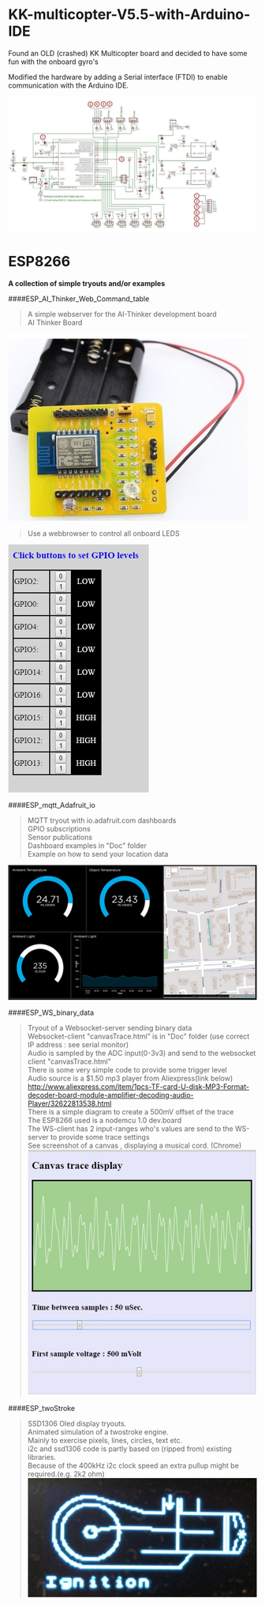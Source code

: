 # KK-multicopter-V5.5-with-Arduino-IDE

Found an OLD (crashed) KK Multicopter board and decided to have some fun with the onboard gyro's 

Modified the hardware by adding a Serial interface (FTDI) to enable communication with the Arduino IDE. 

![KK Modifications](Hardware/KK_arduino.jpg)  


# ESP8266  
**A collection of simple tryouts and/or examples**  

####ESP_AI_Thinker_Web_Command_table  
>   A simple webserver for the AI-Thinker development board  
>   AI Thinker Board  

![AI Thinker Board](https://github.com/jgmbrand/ESP8266/blob/master/ESP_AI_Thinker_Web_Command_table/Doc/AI_Thinker_Development_board.jpg)  

>   Use a webbrowser to control all onboard LEDS  

![AI Thinker Board](https://github.com/jgmbrand/ESP8266/blob/master/ESP_AI_Thinker_Web_Command_table/Doc/WebPage.jpg)  
  
  
####ESP_mqtt_Adafruit_io

>   MQTT tryout with io.adafruit.com dashboards  
>	  GPIO subscriptions  
>	  Sensor publications  
>	  Dashboard examples in "Doc" folder  
>	  Example on how to send your location data  

![](https://github.com/jgmbrand/ESP8266/blob/master/ESP_mqtt_Adafruit_io/Doc/Adafruit_MQTT_Dashboard.jpg)


####ESP_WS_binary_data

>   Tryout of a Websocket-server sending binary data  
>   Websocket-client "canvasTrace.html" is in "Doc" folder (use correct IP address : see serial monitor)  
>   Audio is sampled by the ADC input(0-3v3) and send to the websocket client "canvasTrace.html"  
>   There is some very simple code to provide some trigger level  
>   Audio source is a $1.50 mp3 player from Aliexpress(link below)   
>   http://www.aliexpress.com/item/1pcs-TF-card-U-disk-MP3-Format-decoder-board-module-amplifier-decoding-audio-Player/32622813538.html  
>   There is a simple diagram to create a 500mV offset of the trace  
>   The ESP8266 used is a nodemcu 1.0 dev.board  
>   The WS-client has 2 input-ranges who's values are send to the WS-server to provide some trace settings       
>   See screenshot of a canvas , displaying a musical cord. (Chrome)   
![](https://github.com/jgmbrand/ESP8266/blob/master/ESP_WS_binary_data/Doc/Cord.jpg)

####ESP_twoStroke

>   SSD1306 Oled display tryouts.  
>   Animated simulation of a twostroke engine.  
>   Mainly to exercise pixels, lines, circles, text  etc.  
>   i2c and ssd1306 code is partly based on (ripped from) existing libraries.  
>   Because of the 400kHz i2c clock speed an extra pullup might be required.(e.g. 2k2 ohm)  
![](https://github.com/jgmbrand/ESP8266/blob/master/ESP_twoStroke/Doc/screen.jpg)

